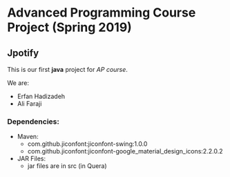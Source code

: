 # Advanced Programming Course Project (Spring 2019)
## Jpotify
This is our first **java** project for _AP course_.


We are:
 * Erfan Hadizadeh
 * Ali Faraji
 
### Dependencies:
 * Maven:
    * com.github.jiconfont:jiconfont-swing:1.0.0
    * com.github.jiconfont:jiconfont-google_material_design_icons:2.2.0.2
 * JAR Files:
    * jar files are in src (in Quera)
    
